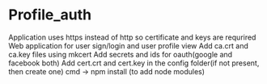 # Profile_auth
Application uses https instead of http so certificate and keys are requrired
Web application for user sign/login and user profile view
Add ca.crt and ca.key files using mkcert
Add secrets and ids for oauth(google and facebook both)
Add cert.crt and cert.key in the config folder(if not present, then create one)
cmd -> npm install  (to add node modules)
